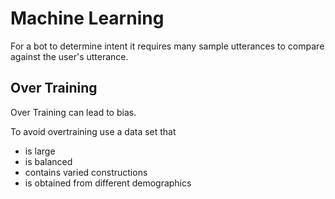 # Machine Learning

For a bot to determine intent it requires many sample utterances to compare against the user's utterance.

## Over Training

Over Training can lead to bias.

To avoid overtraining use a data set that
- is large
- is balanced
- contains varied constructions
- is obtained from different demographics

